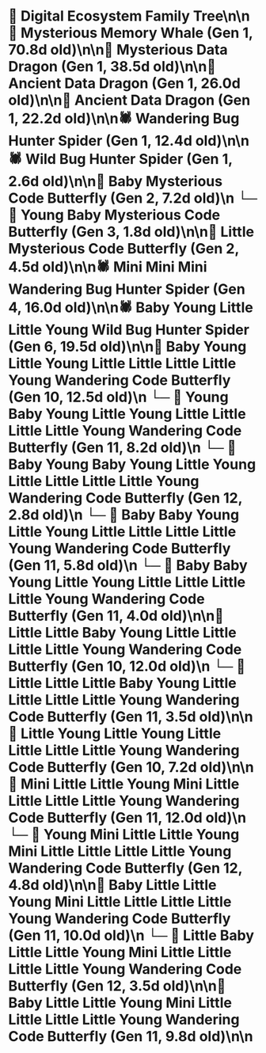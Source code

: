 # 🌳 Digital Ecosystem Family Tree\n\n🐋 Mysterious Memory Whale (Gen 1, 70.8d old)\n\n🐉 Mysterious Data Dragon (Gen 1, 38.5d old)\n\n🐉 Ancient Data Dragon (Gen 1, 26.0d old)\n\n🐉 Ancient Data Dragon (Gen 1, 22.2d old)\n\n🕷️ Wandering Bug Hunter Spider (Gen 1, 12.4d old)\n\n🕷️ Wild Bug Hunter Spider (Gen 1, 2.6d old)\n\n🦋 Baby Mysterious Code Butterfly (Gen 2, 7.2d old)\n  └─ 🦋 Young Baby Mysterious Code Butterfly (Gen 3, 1.8d old)\n\n🦋 Little Mysterious Code Butterfly (Gen 2, 4.5d old)\n\n🕷️ Mini Mini Mini Wandering Bug Hunter Spider (Gen 4, 16.0d old)\n\n🕷️ Baby Young Little Little Young Wild Bug Hunter Spider (Gen 6, 19.5d old)\n\n🦋 Baby Young Little Young Little Little Little Little Young Wandering Code Butterfly (Gen 10, 12.5d old)\n  └─ 🦋 Young Baby Young Little Young Little Little Little Little Young Wandering Code Butterfly (Gen 11, 8.2d old)\n    └─ 🦋 Baby Young Baby Young Little Young Little Little Little Little Young Wandering Code Butterfly (Gen 12, 2.8d old)\n  └─ 🦋 Baby Baby Young Little Young Little Little Little Little Young Wandering Code Butterfly (Gen 11, 5.8d old)\n  └─ 🦋 Baby Baby Young Little Young Little Little Little Little Young Wandering Code Butterfly (Gen 11, 4.0d old)\n\n🦋 Little Little Baby Young Little Little Little Little Young Wandering Code Butterfly (Gen 10, 12.0d old)\n  └─ 🦋 Little Little Little Baby Young Little Little Little Little Young Wandering Code Butterfly (Gen 11, 3.5d old)\n\n🦋 Little Young Little Young Little Little Little Little Young Wandering Code Butterfly (Gen 10, 7.2d old)\n\n🦋 Mini Little Little Young Mini Little Little Little Little Young Wandering Code Butterfly (Gen 11, 12.0d old)\n  └─ 🦋 Young Mini Little Little Young Mini Little Little Little Little Young Wandering Code Butterfly (Gen 12, 4.8d old)\n\n🦋 Baby Little Little Young Mini Little Little Little Little Young Wandering Code Butterfly (Gen 11, 10.0d old)\n  └─ 🦋 Little Baby Little Little Young Mini Little Little Little Little Young Wandering Code Butterfly (Gen 12, 3.5d old)\n\n🦋 Baby Little Little Young Mini Little Little Little Little Young Wandering Code Butterfly (Gen 11, 9.8d old)\n\n